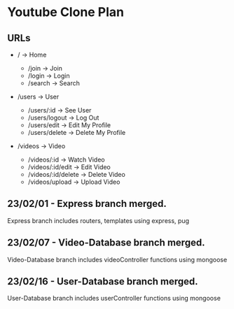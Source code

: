 # Youtube Clone Plan

## URLs

- / -> Home

  - /join -> Join
  - /login -> Login
  - /search -> Search

- /users -> User

  - /users/:id -> See User
  - /users/logout -> Log Out
  - /users/edit -> Edit My Profile
  - /users/delete -> Delete My Profile

- /videos -> Video
  - /videos/:id -> Watch Video
  - /videos/:id/edit -> Edit Video
  - /videos/:id/delete -> Delete Video
  - /videos/upload -> Upload Video

## 23/02/01 - Express branch merged.

Express branch includes routers, templates using express, pug

## 23/02/07 - Video-Database branch merged.

Video-Database branch includes videoController functions using mongoose

## 23/02/16 - User-Database branch merged.

User-Database branch includes userController functions using mongoose
